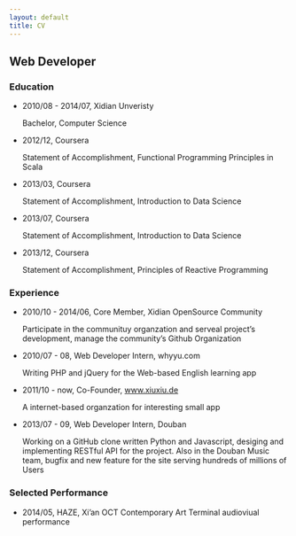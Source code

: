 ```yaml
---
layout: default
title: CV
---
```


## Web Developer

### Education

*   2010/08 - 2014/07, Xidian Unveristy

    Bachelor, Computer Science

*   2012/12, Coursera

    Statement of Accomplishment, Functional Programming Principles in Scala

*   2013/03, Coursera

    Statement of Accomplishment, Introduction to Data Science

*   2013/07, Coursera

    Statement of Accomplishment, Introduction to Data Science

*   2013/12, Coursera

    Statement of Accomplishment, Principles of Reactive Programming

### Experience

*   2010/10 - 2014/06, Core Member, Xidian OpenSource Community

    Participate in the communituy organzation and serveal project’s development, manage the community’s Github Organization

*   2010/07 - 08, Web Developer Intern, whyyu.com

    Writing PHP and jQuery for the Web-based English learning app

*   2011/10 - now, Co-Founder, www.xiuxiu.de

    A internet-based organzation for interesting small app

*   2013/07 - 09, Web Developer Intern, Douban

    Working on a GitHub clone written Python and Javascript, desiging and implementing RESTful API for the project. Also in the Douban Music team, bugfix and new feature for the site serving hundreds of millions of Users


### Selected Performance

*   2014/05, HAZE, Xi’an OCT Contemporary Art Terminal
    audioviual performance

